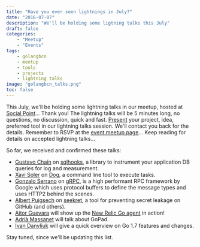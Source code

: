 ```yaml
---
title: "Have you ever seen lightnings in July?"
date: "2016-07-07"
description: "We'll be holding some ligtning talks this July"
draft: false
categories:
    - "Meetup"
    - "Events"
tags:
    - golangbcn
    - meetup
    - tools
    - projects
    - lightning talks
image: "golangbcn_talks.png"
toc: false
---
```


This July, we'll be holding some lightning talks in our meetup, hosted at [Social Point]... Thank you!
The lightning talks will be 5 minutes long, no questions, no discussion, quick and fast.
[Present] your project, idea, preferred tool in our lightning talks session.
We'll contact you back for the details.
Remember to RSVP at the [event meetup page]... Keep reading for details on accepted lightning talks...

<!--more-->

So far, we received and confirmed these talks:

  - [Gustavo Chaín] on [sqlhooks], a library to instrument your application DB queries for log and measurement.
  - [Xavi Soler] on [Dog], a command line tool to execute tasks.
  - [Gonzalo Serrano] on [gRPC], is a high performant RPC framework by Google which uses protocol buffers to define the message types and uses HTTP2 behind the scenes. 
  - [Albert Puigsech] on [seekret], a tool for preventing secret leakage on GitHub (and others).
  - [Aitor Guevara] will show up the [New Relic Go agent] in action! 
  - [Adrià Massanet] will talk about GoPad.
  - [Ivan Danyliuk] will give a quick overview on Go 1.7 features and changes.

Stay tuned, since we'll be updating this list.

  [Social Point]: http://socialpoint.com "Social Point"
  [Present]: https://golangbcn.typeform.com/to/PCKIdF "Lightning talks proposal form"
  [event meetup page]: http://www.meetup.com/es-ES/Golang-Barcelona/events/232303170/ "July event meetup page"
  [Gustavo Chaín]: https://twitter.com/gchaincl "Gustavo Chaín"
  [sqlhooks]: https://github.com/gchaincl/sqlhooks "sqlhooks"
  [Xavi Soler]: https://twitter.com/xavi_xsb "Xavi Soler"
  [Dog]: https://github.com/dogtools/dog "Dog"
  [Gonzalo Serrano]: https://twitter.com/gonzaloserrano
  [gRPC]: http://www.grpc.io/docs/tutorials/basic/go.html
  [Albert Puigsech]: https://twitter.com/apuigsech
  [seekret]: https://github.com/apuigsech/seekret
  [Aitor Guevara]: https://twitter.com/aitorciki
  [New Relic Go agent]: https://newrelic.com/golang
  [Adrià Massanet]: https://github.com/adriamb
  [Ivan Danyliuk]: https://twitter.com/idanyliuk
